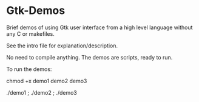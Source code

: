 # Gtk-Demos
Brief demos of using Gtk user interface from a high level language without any C or makefiles.

See the intro file for explanation/description.

No need to compile anything.  The demos are scripts, ready to run.

To run the demos:


chmod +x demo1 demo2 demo3

./demo1 ; ./demo2 ; ./demo3
